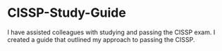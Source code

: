 # CISSP-Study-Guide
I have assisted colleagues with studying and passing the CISSP exam.  I created a guide that outlined my approach to passing the CISSP.
